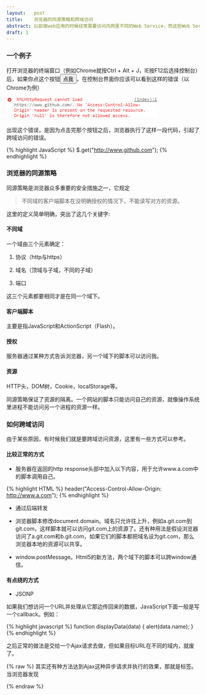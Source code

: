 ```yaml
---
layout:   post
title:    浏览器的同源策略和跨域访问
abstract: 以前做web应用的时候经常需要访问内网里不同的Web Service，而这些Web Service是放在不同的sub domain下的，这就会碰到cross domain问题。在网上也经常会看到一些跨域攻击的文章，但总感觉东一块、西一块，一直对问题的整体缺乏清晰的认识。周末花了点时间，尝试把这块内容梳理一下，加深自己的认识。
draft: 1
---
```


### 一个例子

打开浏览器的终端窗口（例如Chrome就按Ctrl + Alt + J，IE按F12后选择控制台）后，如果你点这个按钮<button onclick=clickme()>点我</button>，在控制台界面你应该可以看到这样的错误（以Chrome为例）

![pb](/public/images/error-chrome.PNG "")

出现这个错误，是因为点击完那个按钮之后，浏览器执行了这样一段代码，引起了跨域访问的错误。

{% highlight JavaScript %}
$.get("http://www.github.com");
{% endhighlight %}

### 浏览器的同源策略

同源策略是浏览器众多重要的安全措施之一，它规定

> 不同域的客户端脚本在没明确授权的情况下，不能读写对方的资源。

这里的定义简单明确，突出了这几个关键字:

#### 不同域

一个域由三个元素确定：

1. 协议（http与https）

2. 域名（顶域与子域，不同的子域）

3. 端口

这三个元素都要相同才是在同一个域下。

#### 客户端脚本

主要是指JavaScript和ActionScript（Flash）。

#### 授权

服务器通过某种方式告诉浏览器，另一个域下的脚本可以访问我。

#### 资源

HTTP头，DOM树，Cookie，localStorage等。

同源策略保证了资源的隔离。一个网站的脚本只能访问自己的资源，就像操作系统里进程不能访问另一个进程的资源一样。

### 如何跨域访问

由于某些原因，有时候我们就是要跨域访问资源，这里有一些方式可以参考。

#### 比较正常的方式

+ 服务器在返回的http response头部中加入以下内容，用于允许www.a.com中的脚本调用自己。

{% highlight HTML %}
header("Access-Control-Allow-Origin: http://www.a.com");
{% endhighlight %}

+ 通过后端转发

+ 浏览器脚本修改document.domain。域名只允许往上升，例如a.git.com到git.com，这样脚本就可以访问git.com上的资源了。还有种用法是假设浏览器访问了a.git.com和b.git.com，如果它们的脚本都把域名设为git.com，那么浏览器本地的资源可以共享。

+ window.postMessage。Html5的新方法，两个域下的脚本可以跨window通信。

#### 有点绕的方式

+ JSONP

如果我们想访问一个URL并处理从它那边传回来的数据，JavaScript下面一般是写一个callback。例如：

{% highlight javascript %}
function displayData(data) {
    alert(data.name);
}
{% endhighlight %}

之后正常的做法是交给一个Ajax请求去做，但如果目标URL在不同的域内，就废了。

{% raw %}
其实还有种方法达到Ajax这种异步请求并执行的效果，那就是<script src="some_url"></script>标签。当浏览器发现<script>标签的时候，就会发起一个web请求，把返回的数据当做JavaScript执行一遍。

浏览器只是禁止脚本跨域访问，并没有禁止html文件加载其他域下面的资源，例如图片，例如script本身。

当你想请求另一个域下面的资源时，当前脚本只需要动态生成一个<script>元素并加到DOM树下面，浏览器就会乖乖把<script>中URL中的内容load下来，然后执行一把。如果远程服务器配合返回一个这样的东东
{% endraw %}

{% highlight javascript %}
displayData({"name", "yiheng"})
{% endhighlight %}

我们的回调函数在数据load完并执行的过程中就会被调用，是不是很像一次Ajax请求。

这就是JasonP。当然这种方式也需要服务器端的配合，也就相当于授权。其实还是没有违反同源策略。

+ 利用Flash发起请求。这时需要在服务器端部署crossdomain.xml文件，也相当于服务器端授权。还有种做法是，另一个域下的一个页面可以再开一个SWF，然后用Flash的一些机制做通信。

+ 利用iframe。基本原理是父窗口可以修改iframe的URL，而iframe可以是另一个域过来的内容。这样父窗口和iframe里面的脚本就可以利用URL（主要是锚点#之后的部分）或者是window.name属性（该属性在URL变化时不变，这样iframe里的脚本先把信息存到该属性上，父窗口在把iframe的URL改回到自己的域后可以读出该值）进行通信。同样是要有服务器端的配合。

### 跨域攻击


未完待续
{% raw %}
<script src="http://libs.useso.com/js/jquery/2.1.1/jquery.min.js"></script>
<script>
function clickme() {
    $.get("http://www.github.com");
}
</script>
{% endraw %}
